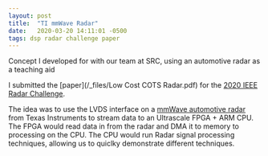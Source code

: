 ```yaml
---
layout: post
title:  "TI mmWave Radar"
date:   2020-03-20 14:11:01 -0500
tags: dsp radar challenge paper
---
```

Concept I developed for with our team at SRC, using an automotive radar as a teaching aid
<!-- excerpt-end -->
I submitted the [paper](/_files/Low Cost COTS Radar.pdf) for the [2020 IEEE Radar Challenge][challenge-news-link].

The idea was to use the LVDS interface on a [mmWave automotive radar](https://www.ti.com/tool/IWR1843BOOST) from Texas Instruments to stream data to an Ultrascale FPGA + ARM CPU. The FPGA would read data in from the radar and DMA it to memory to processing on the CPU. The CPU would run Radar signal processing techniques, allowing us to quiclky demonstrate different techniques. 

[challenge-news-link]: https://ieee-aess.org/radar-challenge/radar-challenge-washington